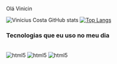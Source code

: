 Olá Vinicin 

![Vinicius Costa GitHub stats](https://github-readme-stats.vercel.app/api?username=vinicincosta&show_icons=true&theme=tokyonight)
[![Top Langs](https://github-readme-stats.vercel.app/api/top-langs/?username=vinicincosta&langs_count=8)](https://github.com/anuraghazra/github-readme-stats)

### Tecnologias que eu uso no meu dia

<div style="display: inline_block"></br>

<img align="center" alt="html5" src="https://img.shields.io/badge/Python-3776AB?style=for-the-badge&logo=python&logoColor=white">

<img align="center" alt="html5" src="https://prosimples.com/wp-content/uploads/2024/01/html.png">


<img align="center" alt="html5" src="https://encrypted-tbn0.gstatic.com/images?q=tbn:ANd9GcRuHnJDLOcdm_0b6N6kNj-1OvO9KhKYgqIy0w&s">



</div>
